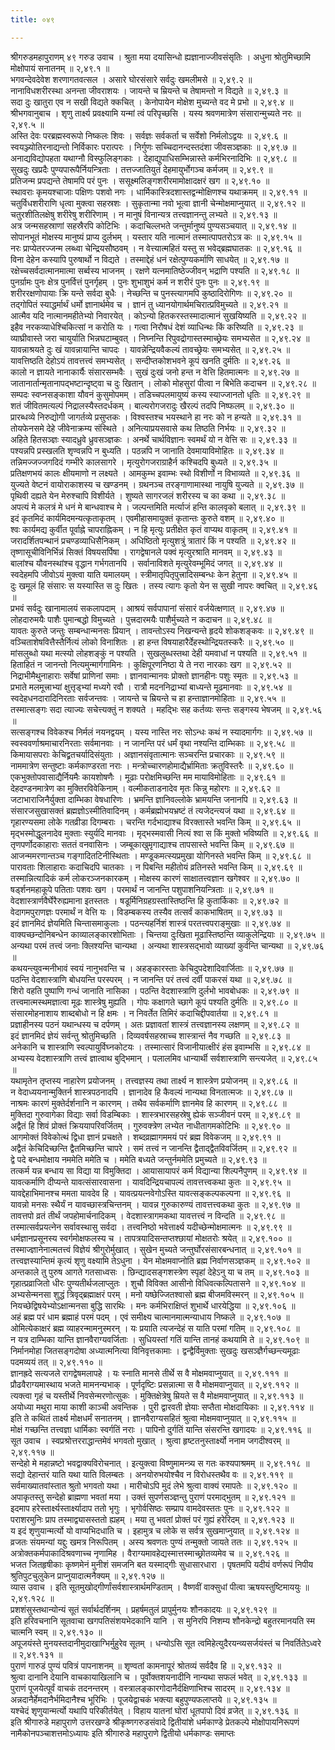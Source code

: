 ```yaml
---
title: ०४९

---
```

  
  
श्रीगरुडमहापुराणम् ४९ गरुड उवाच । श्रुता मया दयासिन्धो ह्यज्ञानाज्जीवसंसृतिः । अधुना श्रोतुमिच्छामि मोक्षोपायं सनातनम् ॥ २,४९.१ ॥  
भगवन्देवदेवेश शरणागतवत्सल । असारे घोरसंसारे सर्वदुः खमलीमसे ॥ २,४९.२ ॥  
नानाविधशरीरस्था अनन्ता जीवराशयः । जायन्ते च म्रियन्ते च तेषामन्तो न विद्यते ॥ २,४९.३ ॥  
सदा दुः खातुरा एव न सखी विद्यते क्कचित् । केनोपायेन मोक्षेश मुच्यन्ते वद मे प्रभो ॥ २,४९.४ ॥  
श्रीभगवानुबाच । शृणु तार्क्ष्य प्रवक्ष्यामि यन्मां त्वं परिपृच्छसि । यस्य श्रवणमात्रेण संसारान्मुच्यते नरः ॥ २,४९.५ ॥  
अस्ति देवः परब्रह्मस्वरूपो निष्कलः शिवः । सर्वज्ञः सर्वकर्ता च सर्वेशो निर्मलोऽद्वयः ॥ २,४९.६ ॥  
स्वयञ्ज्योतिरनाद्यन्तो निर्विकारः परात्परः । निर्गुणः सच्चिदानन्दस्तदंशा जीवसञ्ज्ञकाः ॥ २,४९.७ ॥  
अनाद्यविद्योपहता यथाग्नौ विस्फुलिङ्गकाः । देहाद्युपाधिसम्भिन्नास्ते कर्मभिरनादिभिः ॥ २,४९.८ ॥  
सुखदुः खप्रदैः पुण्यपारूपैर्नियन्त्रिताः । तत्तज्जातियुतं देहमायुर्भोगञ्च कर्मजम् ॥ २,४९.९ ॥  
प्रतिजन्म प्रपद्यन्ते तेषामपि परं पुनः । ससूक्ष्मलिङ्गशरीरमामोक्षादक्षरं खग ॥ २,४९.१० ॥  
स्थावराः कृमयश्चाजाः पक्षिणः पशवो नगः । धार्मिकास्त्रिदशास्तद्वन्मोक्षिणश्च यथाक्रमम् ॥ २,४९.११ ॥  
चतुर्विधशरीराणि धृत्वा मुक्त्वा सहस्रशः । सुकृतान्मा नवो भूत्वा ज्ञानी चेन्मोक्षमाप्नुयात् ॥ २,४९.१२ ॥  
चतुरशीतिलक्षेषु शरीरेषु शरीरिणाम् । न मानुषं विनान्यत्र तत्त्वज्ञानन्तु लभ्यते ॥ २,४९.१३ ॥  
अत्र जन्मसहस्राणां सहस्रैरपि कोटिभिः । कदाचिल्लभते जन्तुर्मानुष्यं पुण्यसञ्चयात् ॥ २,४९.१४ ॥  
सोपानभूतं मोक्षस्य मानुष्यं प्राप्य दुर्लभम् । यस्तार यति नात्मानं तस्मात्पापतरोऽत्र कः ॥ २,४९.१५ ॥  
नरः प्राप्येतरज्जन्म लब्ध्वा चेन्द्रियसौष्ठवम् । न वेत्त्यात्महितं यस्तु स भवेद्ब्रह्मघातकः ॥ २,४९.१६ ॥  
विना देहेन कस्यापि पुरुषार्थो न विद्यते । तस्माद्देहं धनं रक्षेत्पुण्यकर्माणि साधयेत् ॥ २,४९.१७ ॥  
रक्षेच्चसर्वदात्मानमात्मा सर्ब्वस्य भाजनम् । रक्षणे यत्नमातिष्ठेज्जीवन् भद्राणि पश्यति ॥ २,४९.१८ ॥  
पुनर्ग्रामः पुनः क्षेत्र पुनर्वित्तं पुनर्गृहम् । पुनः शुभाशुभं कर्म न शरीरं पुनः पुनः ॥ २,४९.१९ ॥  
शरीररक्षणोपायाः क्रि यन्ते सर्वदा बुधैः । नेच्छन्ति च पुनस्त्यागमपि कुष्ठादिरोगिणः ॥ २,४९.२० ॥  
तद्गोपितं स्याद्धर्मार्थं धर्मो ज्ञानार्थमेव च । ज्ञानं तु ध्यानयोगार्थमचिरात्प्रविमुच्यते ॥ २,४९.२१ ॥  
आत्मैव यदि नात्मानमहीतेभ्यो निवारयेत् । कोऽन्यो हितकरस्तस्मादात्मानं सुखयिष्यति ॥ २,४९.२२ ॥  
इहैव नरकव्याधेश्चिकित्सां न करोति यः । गत्वा निरौषधं देशं व्याधिन्थः किं करिष्यति ॥ २,४९.२३ ॥  
व्याघ्रीवास्ते जरा चायुर्याति भिन्नघटाम्बुवत् । निघ्नन्ति रिपुवद्रोगास्तस्माच्छ्रेयः समभ्यसेत ॥ २,४९.२४ ॥  
यावन्नाश्रयते दुः खं यावन्नायान्ति चापदः । यावन्नेन्द्रियवैकल्यं तावच्छ्रेयः समभ्यसेत् ॥ २,४९.२५ ॥  
यावत्तिष्ठति देहोऽयं तावत्तत्त्वं समभ्यसेत् । सन्दीप्तकोशभवने कूपं खनति दुर्मतिः ॥ २,४९.२६ ॥  
कालो न ज्ञायते नानाकार्यैः संसारसम्भवैः । सुखं दुःखं जनो हन्त न वेत्ति हितमात्मनः ॥ २,४९.२७ ॥  
जातानार्तान्मृतानापद्भष्टान्दृष्ट्वा च दुः खितान् । लोको मोहसुरां पीत्वा न बिभेति कदाचन ॥ २,४९.२८ ॥  
सम्पदः स्वप्नसङ्काशा यौवनं कुसुमोपमम् । तडिच्चपलमायुष्यं कस्य स्याज्जानतो धृतिः ॥ २,४९.२९ ॥  
शतं जीवितमत्यल्पं निद्रालस्यैस्तदर्धकम् । बाल्यरोगजरादुः खैरल्पं तदपि निष्फलम् ॥ २,४९.३० ॥  
प्रारब्धव्ये निरुद्योगी जागर्तव्ये प्रसुप्तकः । विश्वस्तश्च भयस्थाने हा नरः को न हन्यते ॥ २,४९.३१ ॥  
तोयफेनसमे देहे जीवेनाक्रम्य संस्थिते । अनित्याप्रयसवासे कथ तिष्ठति निर्भयः ॥ २,४९.३२ ॥  
अहिते हितसञ्ज्ञः स्यादध्रुवे ध्रुवसञ्ज्ञकः । अनर्थे चार्थविज्ञानः स्वमर्थं यो न वेत्ति सः ॥ २,४९.३३ ॥  
पश्यन्नपि प्रस्खलति शृण्वन्नपि न बुध्यति । पठन्नपि न जानाति देवमायाविमोहितः ॥ २,४९.३४ ॥  
तन्निमज्जज्जगदिदं गम्भीरे कालसागरे । मृत्युरोगजराग्राहैर्न कश्चिदपि बुध्यते ॥ २,४९.३५ ॥  
प्रतिक्षणभयं कालः क्षीयमाणो न लक्ष्यते । आमकुम्भ इवाम्भः स्थो विशीर्णो न विभाव्यते ॥ २,४९.३६ ॥  
युज्यते वेष्टनं वायोराकाशस्य च खण्डनम् । ग्रथनञ्च तरङ्गाणामास्था नायुषि युज्यते ॥ २,४९.३७ ॥  
पृथिवी दह्यते येन मेरुश्चापि विशीर्यते । शुष्यते सागरजलं शरीरस्य च का कथा ॥ २,४९.३८ ॥  
अपत्यं मे कलत्रं मे धनं मे बान्धवाश्च मे । जल्पन्तमिति मर्त्याजं हन्ति कालवृको बलात् ॥ २,४९.३९ ॥  
इदं कृतमिदं कार्यमिदमन्यत्कृताकृतम् । एवमीहासमायुक्तं कृतान्तः कुरुते वशम् ॥ २,४९.४० ॥  
श्वः कार्यमद्य कुर्वीत पूर्वाह्ने चापराह्निकम् । न हि मृत्युः प्रतीक्षेत कृतं वाप्यथ वाकृतम् ॥ २,४९.४१ ॥  
जरादर्शितपन्थानं प्रचण्डव्याधिसैनिकम् । अधिष्ठितो मृत्युशत्रुं त्रातारं किं न पश्यति ॥ २,४९.४२ ॥  
तृष्णासूचीविनिर्भिन्नं सिक्तं विषयसर्पिषा । रागद्वेषानले पक्वं मृत्युरश्राति मानवम् ॥ २,४९.४३ ॥  
बालांश्च यौवनस्थांश्च वृद्धान गर्भगतानपि । सर्वानाविशते मृत्युरेवम्भूमिदं जगत् ॥ २,४९.४४ ॥  
स्वदेहमपि जीवोऽयं मुक्त्वा याति यमालयम् । स्त्रीमातृपितृपुत्त्रादिसम्बन्धः केन हेतुना ॥ २,४९.४५ ॥  
दुः खमूलं हि संसारः स यस्यास्ति स दुः खितः । तस्य त्यागः कृतो येन स सुखी नापरः क्वचित् ॥ २,४९.४६ ॥  
प्रभवं सर्वदुः खानामालयं सकलापदाम् । आश्रयं सर्वपापानां संसारं वर्जयेत्क्षणात् ॥ २,४९.४७ ॥  
लोहदारुमयैः पाशैः पुमान्बद्धो विमुच्यते । पुत्त्रदारमयैः पाशैर्मुच्यते न कदाचन ॥ २,४९.४८ ॥  
यावतः कुरुते जन्तुः सम्बन्धान्मनसः प्रियान् । तावन्तोऽस्य निखन्यन्ते हृदये शोकशङ्कवः ॥ २,४९.४९ ॥  
वञ्चिताशेषवित्तैस्तैर्नित्यं लोको विनाशितः । हा हन्त विषयाहारैर्देहस्थोन्द्रियतस्करैः ॥ २,४९.५० ॥  
मांसलुब्धो यथा मत्स्यो लोहशङ्कुं न पश्यति । सुखलुब्धस्तथा देही यमवाधां न पश्यति ॥ २,४९.५१ ॥  
हिताहितं न जानन्तो नित्यमुन्मार्गगामिनः । कुक्षिपूरणनिष्ठा ये ते नरा नारकाः खग ॥ २,४९.५२ ॥  
निद्राभीमैथुनाहाराः सर्वेषां प्राणिनां समाः । ज्ञानवान्मानवः प्रोक्तो ज्ञानहीनः पशुः स्मृतः ॥ २,४९.५३ ॥  
प्रभाते मलमूत्त्राभ्यां क्षुत्तृड्भ्यां मध्यगे रवौ । रात्रौ मदननिद्राभ्यां बाध्यन्ते मूढमानवाः ॥ २,४९.५४ ॥  
स्वदेहधनदारादिनिरताः सर्वजन्तवः । जायन्ते च म्रियन्ते च हा हन्ताज्ञानमोहिताः ॥ २,४९.५५ ॥  
तस्मात्सङ्गः सदा त्याज्यः सचेत्त्यक्तुं न शक्यते । महद्भिः सह कर्तव्यः सन्तः सङ्गस्य भेषजम् ॥ २,४९.५६ ॥  
सत्सङ्गश्च विवेकश्च निर्मलं नयनद्वयम् । यस्य नास्ति नरः सोऽन्धः कथं न स्यादमार्गगः ॥ २,४९.५७ ॥  
स्वस्ववर्णाश्रमाचारनिरताः सर्वमानवाः । न जानन्ति परं धर्मं वृथा नश्यन्ति दाम्भिकाः ॥ २,४९.५८ ॥  
किमायासपराः केचिद्व्रतचर्यादिसंयुताः । अज्ञानसंवृतात्मानः सञ्चरन्ति प्रचारकाः ॥ २,४९.५९ ॥  
नाममात्रेण सन्तुष्टाः कर्मकाण्डरता नराः । मन्त्रोच्चारणहोमाद्यैर्भ्रामिताः क्रतुविस्तरैः ॥ २,४९.६० ॥  
एकभुक्तोपवासाद्यैर्नियमैः कायशोषणैः । मूढाः परोक्षमिच्छन्ति मम मायाविमोहिताः ॥ २,४९.६१ ॥  
देहदण्डनमात्रेण का मुक्तिरविवेकिनाम् । वल्मीकताडनादेव मृतः किन्नु महोरगः ॥ २,४९.६२ ॥  
जटाभाराजिनैर्युक्ता दाम्भिका वेषधारिणः । भ्रमन्ति ज्ञानिवल्लोके भ्रामयन्ति जनानपि ॥ २,४९.६३ ॥  
संसारजसुखासक्तं ब्रह्मज्ञोऽस्मीतिवादिनम् । कर्मब्रह्मोभयभ्रष्टं तं त्यजेदन्त्यजं यथा ॥ २,४९.६४ ॥  
गृहारण्यसमा लोके गतव्रीडा दिगम्बराः । चरन्ति गर्दभाद्याश्च विरक्तास्ते भवन्ति किम् ॥ २,४९.६५ ॥  
मृद्भस्मोद्धूलनादेव मुक्ताः स्युर्यदि मानवाः । मृद्भस्मवासी नित्यं श्वा स किं मुक्तो भविष्यति ॥ २,४९.६६ ॥  
तृणपर्णोदकाहाराः सततं वनवासिनः । जम्बूकाखुमृगाद्याश्च तापसास्ते भवन्ति किम् ॥ २,४९.६७ ॥  
आजन्ममरणान्तञ्च गङ्गादितटिनीस्थिताः । मण्डूकमत्स्यप्रमुखा योगिनस्ते भवन्ति किम् ॥ २,४९.६८ ॥  
पारावताः शिलाहाराः कदाचिदपि चातकाः । न पिबन्ति महीतोयं व्रतिनस्ते भवन्ति किम् ॥ २,४९.६९ ॥  
तस्मान्नित्यादिकं कर्म लोकरञ्जनकारकम् । मोक्षस्य कारणं साक्षातत्त्वज्ञान खगेश्वर ॥ २,४९.७० ॥  
षर्ड्शनमहाकूपे पतिताः पशवः खग । परमार्थं न जानन्ति पशुपाशनियन्त्रिताः ॥ २,४९.७१ ॥  
वेदशास्त्रार्णवैर्घेरैरुह्यमाना इतस्ततः । षडूर्मिनिग्रहग्रस्तास्तिष्ठन्ति हि कुतार्किकाः ॥ २,४९.७२ ॥  
वेदागमपुराणज्ञः परमार्थं न वेत्ति यः । विडम्बकस्य तस्यैव तत्सर्वं काकभाषितम् ॥ २,४९.७३ ॥  
इदं ज्ञानमिदं ज्ञेयमिति चिन्तासमाकुलाः । पठन्त्यहर्निशं शास्त्रं परतत्त्वपराङ्मुखाः ॥ २,४९.७४ ॥  
वाक्यच्छन्दोनिबन्धेन काव्यालङ्कारशोभिताः । चिन्तया दुःखिता मूढास्तिष्ठन्ति व्याकुलेन्द्रियाः ॥ २,४९.७५ ॥  
अन्यथा परमं तत्त्वं जनाः क्लिश्यन्ति चान्यथा । अन्यथा शास्त्रसद्भावो व्याख्यां कुर्वन्ति चान्यथा ॥ २,४९.७६ ॥  
कथयन्त्युवन्मनीभावं स्वयं नानुभवन्ति च । अहङ्कारस्ताः केचिदुपदेशादिवार्जिताः ॥ २,४९.७७ ॥  
पठन्ति वेदशास्त्राणि बोधयन्ति परस्परम् । न जानन्ति परं तत्त्वं दर्वी पाकरसं यथा ॥ २,४९.७८ ॥  
शिरो वहति पुष्पाणि गन्धं जानाति नासिका । पठन्ति वेदशास्त्राणि दुर्लभो भावबोधकः ॥ २,४९.७९ ॥  
तत्त्वमात्मस्थमज्ञात्वा मूढः शास्त्रेषु मुह्यति । गोपः कक्षागते च्छागे कूपं पश्यति दुर्मतिः ॥ २,४९.८० ॥  
संसारमोहनाशाय शाब्दबोधो न हि क्षमः । न निवर्तेत तिमिरं कदाचिद्दीपवार्तया ॥ २,४९.८१ ॥  
प्रज्ञाहीनस्य पठनं यथान्धस्य च दर्पणम् । अतः प्रज्ञावतां शास्त्रं तत्त्वज्ञानस्य लक्षणम् ॥ २,४९.८२ ॥  
इदं ज्ञानमिदं ज्ञेयं सर्वन्तु श्रोतुमिच्छति । दिव्यवर्षसहस्राच्च शास्त्रान्तं नैव गच्छति ॥ २,४९.८३ ॥  
अनेकानि च शास्त्राणि स्वल्पायुर्विघ्नकोटयः । तस्मात्सारं विजानीयात्क्षीरं हंस इवाम्भसि ॥ २,४९.८४ ॥  
अभ्यस्य वेदशास्त्राणि तत्त्वं ज्ञात्वाथ बुद्भिमान् । पलालमिव धान्यार्थी सर्वशास्त्राणि सन्त्यजेत् ॥ २,४९.८५ ॥  
यथामृतेन तृप्तस्य नाहारेण प्रयोजनम् । तत्त्वज्ञस्य तथा तार्क्ष्य न शास्त्रेण प्रयोजनम् ॥ २,४९.८६ ॥  
न वेदाध्ययनान्मुक्तिर्न शास्त्रपठनादपि । ज्ञानादेव हि कैवल्यं नान्यथा विनतात्मजः ॥ २,४९.८७ ॥  
नाश्रमः कारणं मुक्तेर्दर्शनानि न कारणम् । तथैव सर्वकर्माणि ज्ञानमेव हि कारणम् ॥ २,४९.८८ ॥  
मुक्तिदा गुरुवागेका विद्याः सर्वा विडम्बिकाः । शास्त्रभारसहस्रेषु ह्येकं सञ्जीवनं परम् ॥ २,४९.८९ ॥  
अद्वैतं हि शिवं प्रोक्तं क्रिययापरिवर्जितम् । गुरुवक्त्रेण लभ्येत नाधीतागमकोटिभिः ॥ २,४९.९० ॥  
आगमोक्तं विवेकोत्थं द्विधा ज्ञानं प्रचक्षते । शब्दव्रह्मागममयं परं ब्रह्म विवेकजम् ॥ २,४९.९१ ॥  
अद्वैतं केचिदिच्छन्ति द्वैतमिच्छन्ति चापरे । समं तत्त्वं न जानन्ति द्वैताद्द्वैतविवर्जितम् ॥ २,४९.९२ ॥  
द्वे पदे बन्धमोक्षाय नममेति ममेति च । ममेति बध्यते जन्तुर्नममेति प्रमुच्यते ॥ २,४९.९३ ॥  
तत्कर्म यन्न बन्धाय सा विद्या या विमुक्तिदा । आयासायापरं कर्म विद्यान्या शिल्पनैपुणम् ॥ २,४९.९४ ॥  
यावत्कर्माणि दीप्यन्ते यावत्संसारवासना । यावदिन्द्रियचापल्यं तावत्तत्त्वकथा कुतः ॥ २,४९.९५ ॥  
यावद्देहाभिमानश्च ममता यावदेव हि । यावत्प्रयत्नवेगोऽस्ति यावत्सङ्कल्पकल्पना ॥ २,४९.९६ ॥  
यावन्नो मनसः स्थैर्यं न यावच्छास्त्रचिन्तनम् । यावन्न गुरुकारुण्यं तावत्तत्त्वकथा कुतः ॥ २,४९.९७ ॥  
तावत्तपो व्रतं तीर्थं जपहोमार्चनादिकम् । वेदशास्त्रागमकथा यावत्तत्त्वं न विन्दति ॥ २,४९.९८ ॥  
तस्मात्सर्वप्रयत्नेन सर्वावस्थासु सर्वदा । तत्त्वनिष्ठो भवेत्तार्क्ष्य यदीच्छेन्मोक्षमात्मनः ॥ २,४९.९९ ॥  
धर्मज्ञानप्रसूनस्य स्वर्गमोक्षफलस्य च । तापत्रयादिसन्तप्तश्छायां मोक्षतरोः श्रयेत् ॥ २,४९.१०० ॥  
तस्माज्ज्ञानेनात्मतत्त्वं विज्ञेयं श्रीगुरोर्मुखात् । सुखेन मुच्यते जन्तुर्घोरसंसारबन्धनात् ॥ २,४९.१०१ ॥  
तत्त्वज्ञस्यान्तिमं कृत्यं शृणु वक्ष्यामि तेऽधुना । येन मोक्षमवाप्नोति ब्रह्म निर्वाणसञ्ज्ञकम् ॥ २,४९.१०२ ॥  
अन्तकाले तु पुरुष आगते गतसाध्वसः । छिन्द्यादसङ्गशस्त्रेण स्पृहां देहेऽनु या च तम् ॥ २,४९.१०३ ॥  
गृहात्प्रव्राजितो धीरः पुण्यतीर्थजलाप्लुतः । शुचौ विविक्त आसीनो विधिवत्कल्पितासने ॥ २,४९.१०४ ॥  
अभ्यसेन्मनसा शुद्धं त्रिवृद्ब्रह्माक्षरं परम् । मनो यष्छेज्जितश्वासो ब्रह्म बीजमविस्मरन् ॥ २,४९.१०५ ॥  
नियच्छेद्विषयेभ्योऽक्षान्मनसा बुद्धि सारथिः । मनः कर्मभिराक्षिप्तं शुभार्थे धारयेद्धिया ॥ २,४९.१०६ ॥  
अहं ब्रह्म परं धाम ब्रह्माहं परमं पदम् । एवं समीक्ष्य चात्मानमात्मन्याधाय निष्कले ॥ २,४९.१०७ ॥  
ओमित्येकाक्षरं ब्रह्म व्याहरन्मामनुस्मरन् । यः प्रयाति त्यजन्देहं स याति परमां गतिम् ॥ २,४९.१०८ ॥  
न यत्र दाम्भिका यान्ति ज्ञानवैराग्यवर्जिताः । सुधियस्तां गतिं यान्ति तानहं कथयामि ते ॥ २,४९.१०९ ॥  
निर्मानमोहा जितसङ्गदोषा अध्यात्मनित्या विनिवृत्तकामाः । द्वन्द्वैर्विमुक्ताः सुखदुः खसञ्ज्ञैर्गच्छन्त्यमूढाः पदमव्ययं तत् ॥ २,४९.११० ॥  
ज्ञानह्रदे सत्यजले रागद्वेषमलापहे । यः स्नाति मानसे तीर्थे स वै मोक्षमवाप्नुयात् ॥ २,४९.१११ ॥  
प्रौढवैराग्यमास्थाय भजते मामनन्यभाक् । पूर्णदृष्टिः प्रसन्नात्मा स वै मोक्षमवाप्नुयात् ॥ २,४९.११२ ॥  
त्यक्त्वा गृहं च यस्तीर्थे निवसेन्मरणोत्सुकः । मुक्तिक्षेत्रेषु म्रियते स वै मोक्षमवाप्नुयात् ॥ २,४९.११३ ॥  
अयोध्या मथुरा माया काशी काञ्ची अवन्तिक । पुरी द्वारवती ज्ञेयाः सप्तैता मोक्षदायिकाः ॥ २,४९.११४ ॥  
इति ते कथितं तार्क्ष्य मोक्षधर्मं सनातनम् । ज्ञानवैराग्यसहितं श्रुत्वा मोक्षमवाप्नुयात् ॥ २,४९.११५ ॥  
मोक्षं गच्छन्ति तत्त्वज्ञा धार्मिकाः स्वर्गतिं नराः । पापिनो दुर्गतिं यान्ति संसरन्ति खगादयः ॥ २,४९.११६ ॥  
सूत उवाच । स्वप्रश्रोत्तरराद्धान्तमेवं भगवतो मुखात् । श्रुत्वा हृष्टतनुस्तार्क्ष्यो ननाम जगदीश्वरम् ॥ २,४९.११७ ॥  
सन्देहो मे महान्नष्टो भवद्वाक्यविरोचनात् । इत्युक्त्वा विष्णुमामन्त्र्य स गतः कश्यपाश्रमम् ॥ २,४९.११८ ॥  
सद्यो देहान्तरं याति यथा याति विलम्बतः । अनयोरुभयोश्चैव न विरोधस्तथैव वः ॥ २,४९.११९ ॥  
सर्वमाख्यातवांस्तात श्रुतो भगवतो यथा । मारीचोऽपि मुदं लेभे श्रुत्वा वाक्यं रमापतेः ॥ २,४९.१२० ॥  
अपाकृतस्तु सन्देहो ब्राह्मणा भवतां मया । उक्तं सुपर्णसञ्ज्ञन्तु पुराणं परमाद्भुतम् ॥ २,४९.१२१ ॥  
इदमाप हरेस्तार्क्ष्यस्तार्क्ष्यादाप ततो भृगुः । भृगोर्वसिष्ठः सम्प्राप वामदेवस्ततः पुनः ॥ २,४९.१२२ ॥  
पराशरमुनिः प्राप तस्माद्व्यासस्ततो ह्यहम् । मया तु भवतां प्रोक्तं परं गुह्यं हरेरिदम् ॥ २,४९.१२३ ॥  
य इदं शृणुयान्मर्त्यो यो वाप्यभिदधाति च । इहामुत्र च लोके स सर्वत्र सुखमाप्नुयात् ॥ २,४९.१२४ ॥  
व्रजतः संयमन्यां यद्दुः खमत्र निरूपितम् । अस्य श्रवणतः पुण्यं तन्मुक्तो जायते ततः ॥ २,४९.१२५ ॥  
अत्रोक्तकर्मपाकादिश्रवणाच्च नृणामिह । वैराग्यमावहेद्यस्मात्तस्माच्छ्रोतव्यमेव च ॥ २,४९.१२६ ॥  
भजत जितहृषीकाः कृष्णमेनं मुनीशं समजनि बत यस्माद्गीः सुधासारधारा । पृषतमपि यदीयं वर्णरूपं निपीय श्रुतिपुटचुलुकेन प्राप्नुयादात्मनैक्यम् ॥ २,४९.१२७ ॥  
व्यास उवाच । इति सूतमुखोद्गीर्णांसर्वशास्त्रार्थमण्डिताम् । वैष्णवीं वाक्सुधां पीत्वा ऋषयस्तुष्टिमाययुः ॥ २,४९.१२८ ॥  
प्रशशंसुस्तथान्योन्यं सूतं सर्वार्थदर्शिनम् । प्रहर्षमतुलं प्रापुर्मुनयः शौनकादयः ॥ २,४९.१२९ ॥  
इति हरिवचनानि सूतवाचा खगपतिसंशयभेदकानि यानि । स मुनिरपि निशम्य शौनकेन्द्रो बहुतरमानयति स्म चात्मनि स्वम् ॥ २,४९.१३० ॥  
अपूजयंस्ते मुनयस्तदानीमुदाखाग्भिर्मुहुरेव सूतम् । धन्योऽसि सूत त्वमिहेत्युदैरयन्व्यसर्जयंस्तं च निवर्तितेऽध्वरे ॥ २,४९.१३१ ॥  
पुराणं गारुडं पुण्यं पवित्रं पापनाशनम् ॥ शृण्वतां कामनापूरं श्रोतव्यं सर्वदैव हि ॥ २,४९.१३२ ॥  
श्रुत्वा दानानि देयानि वाचकायाखिलानि च । पूर्वोक्तशयनादीनि नान्यथा सफलं भवेत् ॥ २,४९.१३३ ॥  
पुराणं पूजयेत्पूर्वं वाचकं तदनन्तरम् । वस्त्रालङ्कारगोदानैर्दक्षिणाभिश्च सादरम् ॥ २,४९.१३४ ॥  
अन्नदानैर्हेमदानैर्भमिदानैश्च भूरिभिः । पूजयेद्वाचकं भक्त्या बहुपुण्यफलाप्तये ॥ २,४९.१३५ ॥  
यश्चेदं शृणुयान्मर्त्यो यथापि परिकीर्तयेत् । विहाय यातनां घोरां धूतपापो दिवं व्रजेत् ॥ २,४९.१३६ ॥  
इति श्रीगारुडे महापुराणे उत्तरखण्डे श्रीकृष्णगरुडसंवादे द्वितीयांशे धर्मकाण्डे प्रेतकल्पे मोक्षोपायनिरूपणं नामैकोनपञ्चाशत्तमोऽध्यायः इति श्रीगारुडे महापुराणे द्वितीयो धर्मकाण्डः समाप्तः